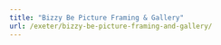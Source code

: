 ```yaml
---
title: "Bizzy Be Picture Framing & Gallery"
url: /exeter/bizzy-be-picture-framing-and-gallery/
---
```

